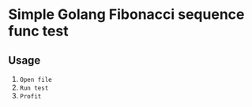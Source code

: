 # Simple Golang Fibonacci sequence func test
## Usage
1. ` Open file `
2. ` Run test `
3. ` Profit `
